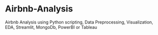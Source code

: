 # Airbnb-Analysis
Airbnb Analysis using Python scripting, Data Preprocessing, Visualization, EDA, Streamlit, MongoDb, PowerBI or Tableau 

